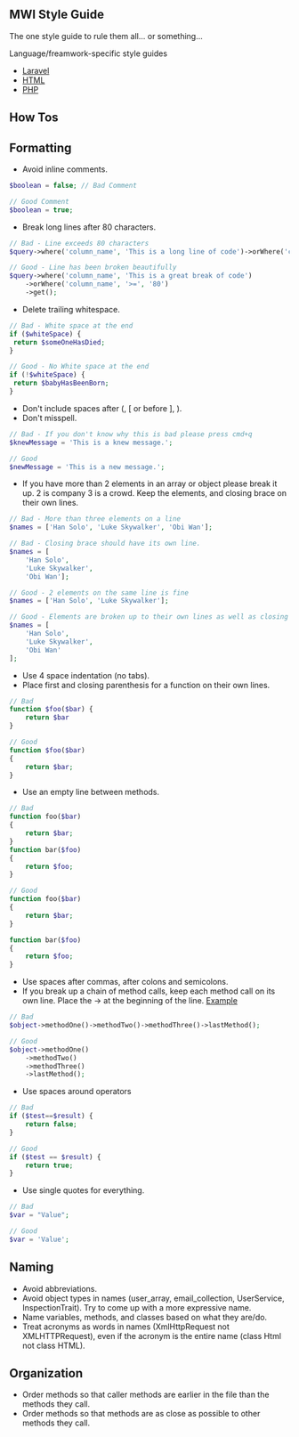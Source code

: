 ## MWI Style Guide
The one style guide to rule them all... or something...

Language/freamwork-specific style guides

- [Laravel](https://github.com/MidwesternInteractive/style/tree/master/laravel)
- [HTML](https://github.com/MidwesternInteractive/style/tree/master/html)
- [PHP](#)

## How Tos

## Formatting
- Avoid inline comments.

```php
$boolean = false; // Bad Comment

// Good Comment
$boolean = true;
```

- Break long lines after 80 characters.

```php
// Bad - Line exceeds 80 characters
$query->where('column_name', 'This is a long line of code')->orWhere('column_name', '>=', '80')->get();

// Good - Line has been broken beautifully
$query->where('column_name', 'This is a great break of code')
    ->orWhere('column_name', '>=', '80')
    ->get();
```

- Delete trailing whitespace.
```php
// Bad - White space at the end
if ($whiteSpace) {
 return $someOneHasDied;
}   

// Good - No White space at the end
if (!$whiteSpace) {
 return $babyHasBeenBorn;
}

```
- Don't include spaces after (, [ or before ], ).
- Don't misspell.
```php
// Bad - If you don't know why this is bad please press cmd+q
$knewMessage = 'This is a knew message.';

// Good
$newMessage = 'This is a new message.';
```
- If you have more than 2 elements in an array or object please break it up. 2 is company 3 is a crowd. Keep the elements, and closing brace on their own lines.
```php
// Bad - More than three elements on a line
$names = ['Han Solo', 'Luke Skywalker', 'Obi Wan'];

// Bad - Closing brace should have its own line.
$names = [
    'Han Solo',
    'Luke Skywalker',
    'Obi Wan'];

// Good - 2 elements on the same line is fine
$names = ['Han Solo', 'Luke Skywalker'];

// Good - Elements are broken up to their own lines as well as closing brace
$names = [
    'Han Solo',
    'Luke Skywalker',
    'Obi Wan'
];
```
- Use 4 space indentation (no tabs).
- Place first and closing parenthesis for a function on their own lines.
```php
// Bad
function $foo($bar) {
    return $bar
}

// Good
function $foo($bar)
{
    return $bar;
}
```

- Use an empty line between methods.

```php
// Bad
function foo($bar)
{
    return $bar;
}
function bar($foo)
{
    return $foo;
}

// Good
function foo($bar)
{
    return $bar;
}

function bar($foo)
{
    return $foo;
}
```

- Use spaces after commas, after colons and semicolons.
- If you break up a chain of method calls, keep each method call on its own line. Place the -> at the beginning of the line. [Example](https://github.com/MidwesternInteractive/style/blob/master/examples/break-up-method-calls.php) 
```php
// Bad
$object->methodOne()->methodTwo()->methodThree()->lastMethod();

// Good
$object->methodOne()
    ->methodTwo()
    ->methodThree()
    ->lastMethod();
```
- Use spaces around operators
```php
// Bad
if ($test==$result) {
    return false;
}

// Good
if ($test == $result) {
    return true;
}
```
- Use single quotes for everything.
```php
// Bad
$var = "Value";

// Good
$var = 'Value';
```

## Naming
- Avoid abbreviations. 
- Avoid object types in names (user_array, email_collection, UserService, InspectionTrait). Try to come up with a more expressive name.
- Name variables, methods, and classes based on what they are/do.
- Treat acronyms as words in names (XmlHttpRequest not XMLHTTPRequest), even if the acronym is the entire name (class Html not class HTML).

## Organization
- Order methods so that caller methods are earlier in the file than the methods they call.
- Order methods so that methods are as close as possible to other methods they call.
